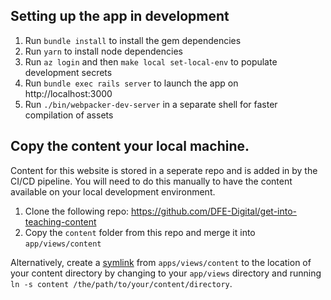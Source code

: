 ## Setting up the app in development

1. Run `bundle install` to install the gem dependencies
2. Run `yarn` to install node dependencies
3. Run `az login` and then `make local set-local-env` to populate development secrets
4. Run `bundle exec rails server` to launch the app on http://localhost:3000
5. Run `./bin/webpacker-dev-server` in a separate shell for faster compilation of assets

## Copy the content your local machine.
Content for this website is stored in a seperate repo and is added in by the CI/CD pipeline.
You will need to do this manually to have the content available on your local development environment.

1. Clone the following repo: https://github.com/DFE-Digital/get-into-teaching-content
2. Copy the `content` folder from this repo and merge it into `app/views/content`

Alternatively, create a [symlink](https://en.wikipedia.org/wiki/Symbolic_link)
from `apps/views/content` to the location of your content directory by changing
to your `app/views` directory and running `ln -s content /the/path/to/your/content/directory`.
